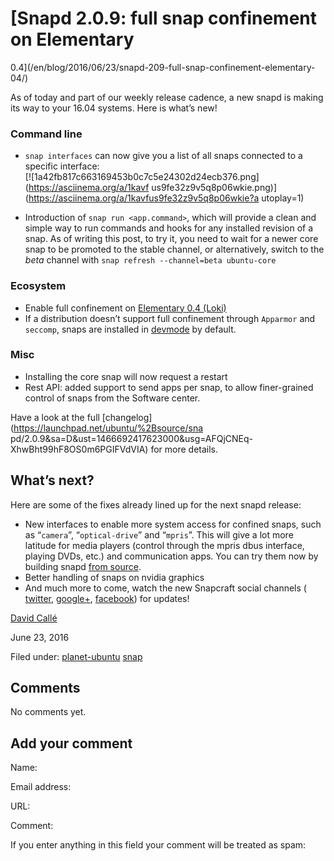 





#  [Snapd 2.0.9: full snap confinement on Elementary
0.4](/en/blog/2016/06/23/snapd-209-full-snap-confinement-elementary-04/)

As of today and part of our weekly release cadence, a new snapd is making its
way to your 16.04 systems. Here is what’s new!

### Command line

  * `snap interfaces` can now give you a list of all snaps connected to a specific interface:  
[![1a42fb817c663169453b0c7c5e24302d24ecb376.png](https://asciinema.org/a/1kavf
us9fe32z9v5q8p06wkie.png)](https://asciinema.org/a/1kavfus9fe32z9v5q8p06wkie?a
utoplay=1)

  * Introduction of `snap run <app.command>`, which will provide a clean and simple way to run commands and hooks for any installed revision of a snap. As of writing this post, to try it, you need to wait for a newer core snap to be promoted to the stable channel, or alternatively, switch to the _beta_ channel with `snap refresh --channel=beta ubuntu-core`

### Ecosystem

  * Enable full confinement on [Elementary 0.4 (Loki)](http://blog.elementary.io/post/145881464631/loki-beta)
  * If a distribution doesn’t support full confinement through `Apparmor` and `seccomp`, snaps are installed in [devmode](http://askubuntu.com/questions/783945/what-is-devmode-for-snaps) by default.

### Misc

  * Installing the core snap will now request a restart
  * Rest API: added support to send apps per snap, to allow finer-grained control of snaps from the Software center.

Have a look at the full [changelog](https://launchpad.net/ubuntu/%2Bsource/sna
pd/2.0.9&sa=D&ust=1466692417623000&usg=AFQjCNEq-XhwBht99hF8OS0m6PGIFVdVIA) for
more details.

## What’s next?

Here are some of the fixes already lined up for the next snapd release:

  * New interfaces to enable more system access for confined snaps, such as “`camera`”, “`optical-drive`” and “`mpris`”. This will give a lot more latitude for media players (control through the mpris dbus interface, playing DVDs, etc.) and communication apps. You can try them now by building snapd [from source](https://github.com/snapcore/snapd).
  * Better handling of snaps on nvidia graphics
  * And much more to come, watch the new Snapcraft social channels ( [twitter](https://twitter.com/snapcraftio), [google+](https://plus.google.com/+SnapcraftIo), [facebook](https://www.facebook.com/snapcraftio)) for updates!

[David Callé](/en/blog/authors/davidc3/)

June 23, 2016

Filed under: [planet-ubuntu](/en/blog/tags/planet-ubuntu/)
[snap](/en/blog/tags/snap/)





## Comments

No comments yet.

## Add your comment

Name:

Email address:

URL:

Comment:

If you enter anything in this field your comment will be treated as spam:






